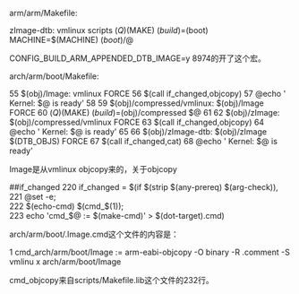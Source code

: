 arm/arm/Makefile:

zImage-dtb: vmlinux scripts
        $(Q)$(MAKE) $(build)=$(boot) MACHINE=$(MACHINE) $(boot)/$@

CONFIG_BUILD_ARM_APPENDED_DTB_IMAGE=y
8974的开了这个宏。

arch/arm/boot/Makefile:

 55 $(obj)/Image: vmlinux FORCE
 56         $(call if_changed,objcopy)
 57         @echo '  Kernel: $@ is ready'
 58 
 59 $(obj)/compressed/vmlinux: $(obj)/Image FORCE
 60         $(Q)$(MAKE) $(build)=$(obj)/compressed $@
 61 
 62 $(obj)/zImage:  $(obj)/compressed/vmlinux FORCE
 63         $(call if_changed,objcopy)
 64         @echo '  Kernel: $@ is ready'
 65 
 66 $(obj)/zImage-dtb:      $(obj)/zImage $(DTB_OBJS) FORCE
 67         $(call if_changed,cat)
 68         @echo '  Kernel: $@ is ready'

Image是从vmlinux objcopy来的，关于objcopy

##if_changed
220 if_changed = $(if $(strip $(any-prereq) $(arg-check)),                           \
221         @set -e;                                                                 \
222         $(echo-cmd) $(cmd_$(1));                                                 \
223         echo 'cmd_$@ := $(make-cmd)' > $(dot-target).cmd)

arch/arm/boot/.Image.cmd这个文件的内容是：

  1 cmd_arch/arm/boot/Image := arm-eabi-objcopy -O binary -R .comment -S  vmlinu    x arch/arm/boot/Image

cmd_objcopy来自scripts/Makefile.lib这个文件的232行。

